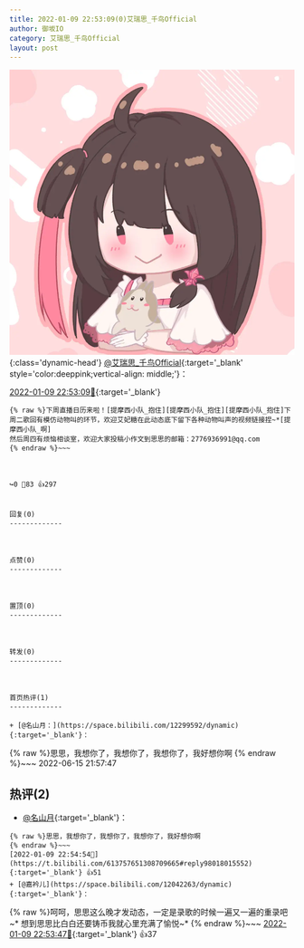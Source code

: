 ```yaml
---
title: 2022-01-09 22:53:09(0)艾瑞思_千鸟Official
author: 御坂IO
category: 艾瑞思_千鸟Official
layout: post
---
```


![img](/images/7e08840c56f251de28bdf766b647bd5fe9a5d50a.jpg){:class='dynamic-head'}
[@艾瑞思_千鸟Official](https://space.bilibili.com/1090010845/dynamic){:target='_blank' style='color:deeppink;vertical-align: middle;'}：

[2022-01-09 22:53:09🔗](https://t.bilibili.com/613757651308709665){:target='_blank'}

~~~
{% raw %}下周直播日历来啦！[提摩西小队_抱住][提摩西小队_抱住][提摩西小队_抱住]下周二歌回有模仿动物叫的环节，欢迎艾妃糖在此动态底下留下各种动物叫声的视频链接捏~*[提摩西小队_啊]
然后周四有烦恼相谈室，欢迎大家投稿小作文到思思的邮箱：2776936991@qq.com
{% endraw %}~~~



↪️0 💬83 👍297


回复(0)
-------------



点赞(0)
-------------



置顶(0)
-------------



转发(0)
-------------



首页热评(1)
-------------

+ [@名山月：](https://space.bilibili.com/12299592/dynamic){:target='_blank'}：
~~~
{% raw %}思思，我想你了，我想你了，我想你了，我好想你啊
{% endraw %}~~~
2022-06-15 21:57:47


热评(2)
-------------

+ [@名山月](https://space.bilibili.com/12299592/dynamic){:target='_blank'}：
~~~
{% raw %}思思，我想你了，我想你了，我想你了，我好想你啊
{% endraw %}~~~
[2022-01-09 22:54:54🔗](https://t.bilibili.com/613757651308709665#reply98018015552){:target='_blank'} 👍51
+ [@嘉衿儿](https://space.bilibili.com/12042263/dynamic){:target='_blank'}：
~~~
{% raw %}呵呵，思思这么晚才发动态，一定是录歌的时候一遍又一遍的重录吧~*
想到思思比白白还要铸币我就心里充满了愉悦~*
{% endraw %}~~~
[2022-01-09 22:53:47🔗](https://t.bilibili.com/613757651308709665#reply98017676400){:target='_blank'} 👍37


